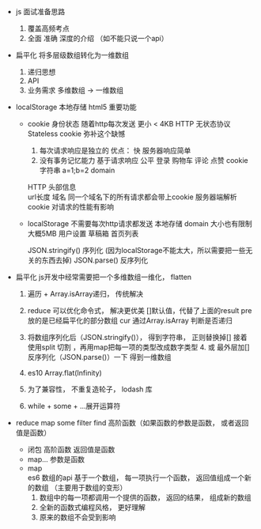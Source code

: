 - js 面试准备思路
    1. 覆盖高频考点
    2. 全面 准确 深度的介绍       （如不能只说一个api）


- 扁平化
    将多层级数组转化为一维数组

    1. 递归思想
    2. API
    3. 业务需求
        多维数组 -> 一维数组


- localStorage   本地存储    html5 重要功能
    - cookie  身份状态  随着http每次发送        更小  < 4KB
        HTTP 无状态协议 Stateless    cookie 弥补这个缺憾
        1. 每次请求响应是独立的
             优点：  快   服务器响应简单
        2. 没有事务记忆能力
            基于请求响应   公平
            登录    购物车  评论    点赞         cookie  字符串  a=1;b=2    domain

        HTTP 头部信息       
        url长度
        域名    同一个域名下的所有请求都会带上cookie    服务器端解析cookie
        对请求的性能有影响
    
    - localStorage  不需要每次http请求都发送
        本地存储  domain
        大小也有限制   大概5MB       用户设置   草稿箱  首页列表

        JSON.stringify()    序列化 (因为localStorage不能太大，所以需要把一些无关的东西去掉)
        JSON.parse()        反序列化


- 扁平化
    js开发中经常需要把一个多维数组一维化，  flatten

    1. 遍历 + Array.isArray递归，   传统解决

    2. reduce 可以优化命令式， 解决更优美
        []默认值，代替了上面的result       pre 放的是已经扁平化的部分数组    cur  通过Array.isArray 判断是否递归

    3. 将数组序列化后（JSON.stringify()）， 得到字符串， 正则替换掉[]
         接着使用split 切割  ，再用map把每一项的类型改成数字类型
        4.  或 最外层加[]   反序列化（JSON.parse()）一下  得到一维数组

    5. es10  Array.flat(Infinity)

    6. 为了兼容性， 不重复造轮子， lodash 库

    7. while + some + ...展开运算符


- reduce  map  some  filter  find           高阶函数（如果函数的参数是函数， 或者返回值是函数）
    - 闭包   高阶函数    返回值是函数
    - map...   参数是函数
    - map   
        es6 数组的api
        基于一个数组， 每一项执行一个函数， 返回值组成一个新的数组 （主要用于数组的变形）
        1. 数组中的每一项都调用一个提供的函数， 返回的结果， 组成新的数组
        2. 全新的函数式编程风格， 更好理解
        3. 原来的数组不会受到影响






